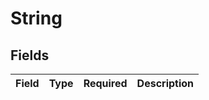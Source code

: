 # String


## Fields

| Field       | Type        | Required    | Description |
| ----------- | ----------- | ----------- | ----------- |